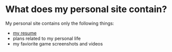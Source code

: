 # What does my personal site contain?

My personal site contains only the following things:

- [my resume](https://emilyseville7cfg.github.io/posts/skills/)
- plans related to my personal life
- my faviorite game screenshots and videos
